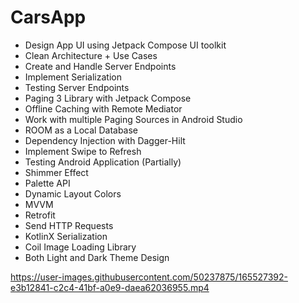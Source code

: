 # CarsApp

* Design App UI using Jetpack Compose UI toolkit
* Clean Architecture + Use Cases
* Create and Handle Server Endpoints
* Implement Serialization
* Testing Server Endpoints
* Paging 3 Library with Jetpack Compose
* Offline Caching with Remote Mediator
* Work with multiple Paging Sources in Android Studio
* ROOM as a Local Database
* Dependency Injection with Dagger-Hilt
* Implement Swipe to Refresh
* Testing Android Application (Partially)
* Shimmer Effect
* Palette API
* Dynamic Layout Colors
* MVVM
* Retrofit
* Send HTTP Requests
* KotlinX Serialization
* Coil Image Loading Library
* Both Light and Dark Theme Design


https://user-images.githubusercontent.com/50237875/165527392-e3b12841-c2c4-41bf-a0e9-daea62036955.mp4

